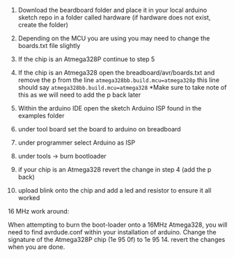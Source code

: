 1. Download the beardboard folder and place it in your local arduino sketch repo in a folder called hardware (if hardware does not exist, create the folder)
2. Depending on the MCU you are using you may need to change the boards.txt file slightly
3. If the chip is an Atmega328P continue to step 5
4. If the chip is an Atmega328 open the breadboard/avr/boards.txt and remove the p from the line 
`atmega328bb.build.mcu=atmega328p`
this line should say 
`atmega328bb.build.mcu=atmega328` *Make sure to take note of this as we will need to add the p back later

5. Within the arduino IDE open the sketch Arduino ISP found in the examples folder
6. under tool board set the board to arduino on breadboard
7. under programmer select Arduino as ISP
8. under tools -> burn bootloader
9. if your chip is an Atmega328 revert the change in step 4 (add the p back)
10. upload blink onto the chip and add a led and resistor to ensure it all worked


16 MHz work around:

When attempting to burn the boot-loader onto a 16MHz Atmega328, you will need to find avrdude.conf within your installation of arduino. Change the signature of the Atmega328P chip (1e 95 0f) to 1e 95 14. revert the changes when you are done. 
